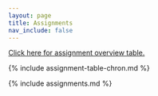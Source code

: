 ```yaml
---
layout: page
title: Assignments
nav_include: false
---
```


<a href="..">Click here for assignment overview table.</a>

{% include assignment-table-chron.md %}

{% include assignments.md %}